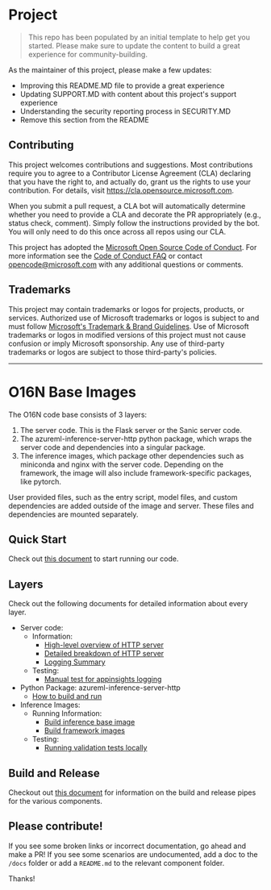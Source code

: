 # Project

> This repo has been populated by an initial template to help get you started. Please
> make sure to update the content to build a great experience for community-building.

As the maintainer of this project, please make a few updates:

- Improving this README.MD file to provide a great experience
- Updating SUPPORT.MD with content about this project's support experience
- Understanding the security reporting process in SECURITY.MD
- Remove this section from the README

## Contributing

This project welcomes contributions and suggestions.  Most contributions require you to agree to a
Contributor License Agreement (CLA) declaring that you have the right to, and actually do, grant us
the rights to use your contribution. For details, visit https://cla.opensource.microsoft.com.

When you submit a pull request, a CLA bot will automatically determine whether you need to provide
a CLA and decorate the PR appropriately (e.g., status check, comment). Simply follow the instructions
provided by the bot. You will only need to do this once across all repos using our CLA.

This project has adopted the [Microsoft Open Source Code of Conduct](https://opensource.microsoft.com/codeofconduct/).
For more information see the [Code of Conduct FAQ](https://opensource.microsoft.com/codeofconduct/faq/) or
contact [opencode@microsoft.com](mailto:opencode@microsoft.com) with any additional questions or comments.

## Trademarks

This project may contain trademarks or logos for projects, products, or services. Authorized use of Microsoft 
trademarks or logos is subject to and must follow 
[Microsoft's Trademark & Brand Guidelines](https://www.microsoft.com/en-us/legal/intellectualproperty/trademarks/usage/general).
Use of Microsoft trademarks or logos in modified versions of this project must not cause confusion or imply Microsoft sponsorship.
Any use of third-party trademarks or logos are subject to those third-party's policies.



----

# O16N Base Images

The O16N code base consists of 3 layers:

1. The server code. This is the Flask server or the Sanic server code.
2. The azureml-inference-server-http python package, which wraps the server code and dependencies into a singular package.
3. The inference images, which package other dependencies such as miniconda and nginx with the server code. Depending on the framework, the image will also include framework-specific packages, like pytorch.

User provided files, such as the entry script, model files, and custom dependencies are added outside of the image and server. These files and dependencies are mounted separately.

## Quick Start

Check out [this document](docs/Getting-Started.md) to start running our code.

## Layers

Check out the following documents for detailed information about every layer.

- Server code:
  - Information:
    - [High-level overview of HTTP server](docs/Base-Image-Network-Stack-Overview.md)
    - [Detailed breakdown of HTTP server](docs/BaseImageHTTPServer)
    - [Logging Summary](docs/Logging.md)
  - Testing:
    - [Manual test for appinsights logging](docs/Logging-E2E-Test-with-o16n-and-AzureMlCli.md)
- Python Package: azureml-inference-server-http
  - [How to build and run](src/azureml-inference-server-http/azureml_inference_server_http/CONTRIBUTING.md)
- Inference Images:
  - Running Information:
    - [Build inference base image](base_images/inference/base/README.md)
    - [Build framework images](base_images/frameworks/base/README.md)
  - Testing:
    - [Running validation tests locally](docs/Validation_Test)

## Build and Release

Checkout out [this document](/.devops/README.md) for information on the build and release pipes for the various components.


## Please contribute!

If you see some broken links or incorrect documentation, go ahead and make a PR! If you see some scenarios are undocumented, add a doc to the `/docs` folder or add a `README.md` to the relevant component folder.

Thanks!


